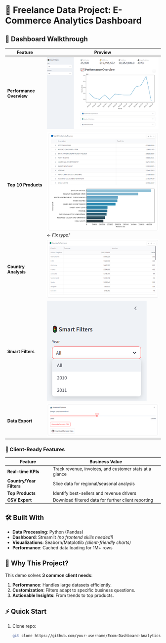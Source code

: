 # 💼 Freelance Data Project: E-Commerce Analytics Dashboard  

## 📸 Dashboard Walkthrough  

| Feature              | Preview                                                                 |
|----------------------|-------------------------------------------------------------------------|
| **Performance Overview** | ![Performance Overview](screenshots/PerformanceOverview.png)           |
| **Top 10 Products**      | ![Top Products](screenshots/To10ProductsByRevenue.png) *← Fix typo!*   |
| **Country Analysis**     | ![Country Performance](screenshots/CountryPerformance.png)             |
| **Smart Filters**        | ![Filters](screenshots/SmartFilters.png)                               |
| **Data Export**          | ![Download Options](screenshots/DownloadOption.png)                    |


### **🚀 Client-Ready Features**  
| Feature           | Business Value                          |  
|-------------------|----------------------------------------|  
| **Real-time KPIs**  | Track revenue, invoices, and customer stats at a glance |  
| **Country/Year Filters** | Slice data for regional/seasonal analysis |  
| **Top Products** | Identify best-sellers and revenue drivers |  
| **CSV Export** | Download filtered data for further client reporting |  

## **🛠️ Built With**  
- **Data Processing**: Python (Pandas)  
- **Dashboard**: Streamlit *(no frontend skills needed!)*  
- **Visualizations**: Seaborn/Matplotlib *(client-friendly charts)*  
- **Performance**: Cached data loading for 1M+ rows  

## **📌 Why This Project?**  
This demo solves **3 common client needs**:  
1. **Performance**: Handles large datasets efficiently.  
2. **Customization**: Filters adapt to specific business questions.  
3. **Actionable Insights**: From trends to top products.  

## **⚡ Quick Start**  
1. Clone repo:  
   ```bash  
   git clone https://github.com/your-username/Ecom-Dashboard-Analytics.git  
